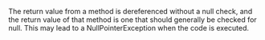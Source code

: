 The return value from a method is dereferenced without a null check, and the return value of that method is one that should generally be checked for null. This may lead to a NullPointerException when the code is executed.